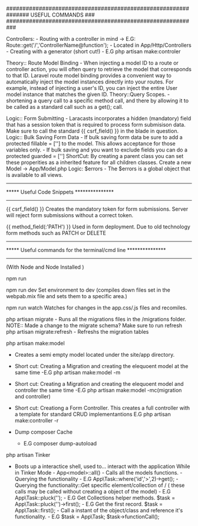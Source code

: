 ###############################################################                  USEFUL COMMANDS                   ###
###########################################################




Controllers:
	- Routing with a controller in mind -> E.G: Route::get('/<route>','ControllerName@function');
	- Located in App/Http/Controllers
	- Creating with a generator (short cut!)
		- E.G php artisan make:controler <name>




Theory:: Route Model Binding
	- When injecting a model ID to a route or controller action, you will often query to retrieve the model that corresponds to that ID. Laravel route model binding provides a convenient way to automatically inject the model instances directly into your routes. For example, instead of injecting a user's ID, you can inject the entire User model instance that matches the given ID.
Theory::Query Scopes.
	- shortening a query call to a specific method call, and there by allowing it to be called as a standard call such as a get(); call.

Logic:: Form Submitting
	- Laracasts incorporates a hidden (mandatory) field that has a session token that is required to process form submisison data. Make sure to call the standard {{ csrf_field() }} in the blade in question.
Logic:: Bulk Saving Form Data
	- If bulk saving form data be sure to add a protected fillable = ['<acceptable fields>'] to the model. This allows acceptance for those variables only.
	- If bulk saving and you want to exclude fields you can do a protected guarded = ['<blocked fields>']
	ShortCut: By creating a parent class you can set these properities as a inherited feature for all children classes.  Create a new Model -> App/Model.php
Logic: $errors
	- The $errors is a global object that is available to all views.


*****************************************************************
*****   Useful Code Snippets 					  ***************
*****************************************************************
{{ csrf_field() }}
Creates the mandatory token for form submissions. Server will reject form submissions without a correct token.


{{ method_field(:'PATH') }}
 Used in form deployment. Due to old technology form methods such as PATCH or DELETE 



*****************************************************************
*****   Useful commands for the terminal/cmd line ***************
*****************************************************************

(With Node and Node Installed )

 npm run <name>

 npm run dev
 	Set environment to dev (compiles down files set in the webpab.mix file and sets them to a specific area.)

npm run watch
	Watches for changes in the app.css/.js files and recomiles.

php artisan migrate
	- Runs all the migrations files in the /migrations folder.
NOTE:: Made a change to the migrate schema? Make sure to run refresh
php artisan migrate:refresh
	- Refreshs the migration tables

php artisan make:model <name> 

 - Creates a semi empty model located under the site/app directory.

 - Short cut: Creating a Migration and creating the elequoent model at the same time
	-E.G php artisan make:model <modelName> -m

 - Short cut: Creating a Migration and creating the elequoent model and controller the same time
	-E.G php artisan make:model <name> -mc(migration and controller)

 - Short cut: Creationg a Form Controller. This creates a full controller with a template for standard CRUD implementantions
 	E.G php artisan make:controller <name> -r

- Dump composer Cache
	- E.G composer dump-autoload





 php artisan Tinker

 - Boots up a interactice shell, used to... interact with the application
 	While in Tinker Mode
 		- App\<model>::all()
 			- Calls all the models functions.
 		- Querying the functionality
 			- E.G App\Task::where('id','>',2)->get();
 		- Querying the functionality::Get specific element/collection of <object>/<model> ( these calls may be called without creating a object of the model)
 			- E.G App\Task::pluck('<element>');
 			- E.G Get Collections helper methods. 
 				$task = App\Task::pluck('<element>')->first();
 			- E.G Get the first record.
 			$task = App\Task::first();
 		- Call a instant of the object/class and reference it's functionality.
 			- E.G $task = App\Task;
 				$task->functionCall();
